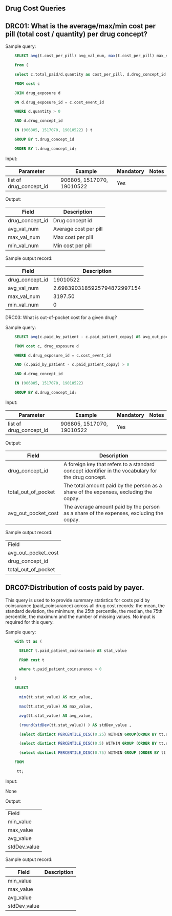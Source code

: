 Drug Cost Queries
---

DRC01: What is the average/max/min cost per pill (total cost / quantity) per drug concept?
---

Sample query:

```sql
    SELECT avg(t.cost_per_pill) avg_val_num, max(t.cost_per_pill) max_val_num, min(t.cost_per_pill) min_val_num, t.drug_concept_id

    from (

    select c.total_paid/d.quantity as cost_per_pill, d.drug_concept_id

    FROM cost c

    JOIN drug_exposure d

    ON d.drug_exposure_id = c.cost_event_id

    WHERE d.quantity > 0

    AND d.drug_concept_id

    IN (906805, 1517070, 19010522) ) t

    GROUP BY t.drug_concept_id

    ORDER BY t.drug_concept_id;
```

Input:

|  Parameter |  Example |  Mandatory |  Notes |
| --- | --- | --- | --- |
| list of drug_concept_id | 906805, 1517070, 19010522 | Yes |


Output:

|  Field |  Description |
| --- | --- |
| drug_concept_id | Drug concept id |
| avg_val_num | Average cost per pill |
| max_val_num | Max cost per pill |
| min_val_num | Min cost per pill |



Sample output record:

|  Field |  Description |
| --- | --- |
| drug_concept_id | 19010522 |
| avg_val_num | 2.6983903185925794872997154 |
| max_val_num | 3197.50 |
| min_val_num | 0 |



DRC03: What is out-of-pocket cost for a given drug?

Sample query:

```sql
    SELECT avg(c.paid_by_patient - c.paid_patient_copay) AS avg_out_pocket_cost, d.drug_concept_id

    FROM cost c, drug_exposure d

    WHERE d.drug_exposure_id = c.cost_event_id

    AND (c.paid_by_patient - c.paid_patient_copay) > 0

    AND d.drug_concept_id

    IN (906805, 1517070, 19010522)

    GROUP BY d.drug_concept_id;
```

Input:

|  Parameter |  Example |  Mandatory |  Notes |
| --- | --- | --- | --- |
| list of drug_concept_id | 906805, 1517070, 19010522 | Yes |   |

Output:

|  Field |  Description |
| --- | --- |
| drug_concept_id | A foreign key that refers to a standard concept identifier in the vocabulary for the drug concept. |
| total_out_of_pocket | The total amount paid by the person as a share of the expenses, excluding the copay. |
| avg_out_pocket_cost | The average amount paid by the person as a share of the expenses, excluding the copay. |

Sample output record:

|   |
| --- |
| Field |  Description |
| avg_out_pocket_cost |   |
| drug_concept_id |   |
| total_out_of_pocket |   |

 DRC07:Distribution of costs paid by payer.
 ---

This query is used to to provide summary statistics for costs paid by coinsurance (paid_coinsurance) across all drug cost records: the mean, the standard deviation, the minimum, the 25th percentile, the median, the 75th percentile, the maximum and the number of missing values. No input is required for this query.

Sample query:

```sql
    with tt as (

      SELECT t.paid_patient_coinsurance AS stat_value

      FROM cost t

      where t.paid_patient_coinsurance > 0

    )

    SELECT

      min(tt.stat_value) AS min_value,

      max(tt.stat_value) AS max_value,

      avg(tt.stat_value) AS avg_value,

      (round(stdDev(tt.stat_value)) ) AS stdDev_value ,

      (select distinct PERCENTILE_DISC(0.25) WITHIN GROUP(ORDER BY tt.stat_value) OVER() from tt) AS percentile_25,

      (select distinct PERCENTILE_DISC(0.5) WITHIN GROUP (ORDER BY tt.stat_value) OVER() from tt) AS median_value,

      (select distinct PERCENTILE_DISC(0.75) WITHIN GROUP (ORDER BY tt.stat_value) OVER() from tt) AS percential_75

    FROM

     tt;
```

Input:

None

Output:

|   |
| --- |
|  Field |  Description |
| min_value | The portion of the drug expenses due to the cost charged by the manufacturer for the drug, typically a percentage of the Average Wholesale Price. |
| max_value |   |
| avg_value |   |
| stdDev_value |   |

Sample output record:

|  Field |  Description |
| --- | --- |
| min_value |   |
| max_value |   |
| avg_value |   |
| stdDev_value |   |



